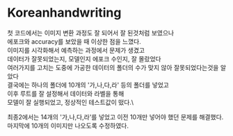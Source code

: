 # Koreanhandwriting

첫 코드에서는 이미지 변환 과정도 잘 되어서 잘 된것처럼 보였으나\
에포크와 accuracy를 보았을 때 이상한 점을 느꼈다.\
이미지를 시각화해서 예측하는 과정에서 문제가 생겼고\
데이터가 잘못되었는지, 모델인지 에포크 수인지, 잘 몰랐었다\
여러가지를 고치는 도중에 가공한 데이터의 폴더의 수가 맞지 않아 잘못되었다는것을 알았다\
결국에는 하나의 폴더에 10개의 '가,나,다,라' 등의 폴더를 넣었고\
이후 루트를 잘 설정해서 데이터와 라벨을 통해\
모델이 잘 실행되었고, 정상적인 테스트값이 떴다.\

최종2에서는 14개의 '가,나,다,라'를 넣었고 이전 10개만 넣어야 했던 문제를 해결했다.\
마지막에 10개의 이미지만 나오도록 수정하였다.
